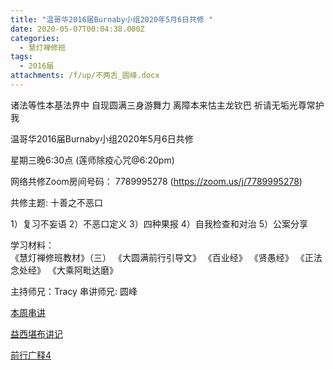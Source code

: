 ```yaml
---
title: "温哥华2016届Burnaby小组2020年5月6日共修 "
date: 2020-05-07T00:04:38.000Z
categories:
  - 慧灯禅修班
tags:
  - 2016届
attachments: /f/up/不两舌_圆峰.docx
---
```

诸法等性本基法界中 自现圆满三身游舞力 离障本来怙主龙钦巴 祈请无垢光尊常护我

温哥华2016届Burnaby小组2020年5月6日共修 

星期三晚6:30点 (莲师除疫心咒@6:20pm)

网络共修Zoom房间号码： 7789995278 (<https://zoom.us/j/7789995278>)

共修主题: 十善之不恶口

1）复习不妄语
2）不恶口定义
3）四种果报
4）自我检查和对治
5）公案分享

学习材料：  
《慧灯禅修班教材》（三） 
《大圆满前行引导文》
《百业经》
《贤愚经》
《正法念处经》
《大乘阿毗达磨》

主持师兄：Tracy
串讲师兄: 圆峰


[本周串讲](https://hdvblob.blob.core.windows.net/hdv/f/up/不两舌_圆峰.docx)

[益西堪布讲记](https://hdvblob.blob.core.windows.net/hdv/f/up/因果益西.pdf)

[前行广释4](https://hdvblob.blob.core.windows.net/hdv/f/up/前行广释4.pdf)
